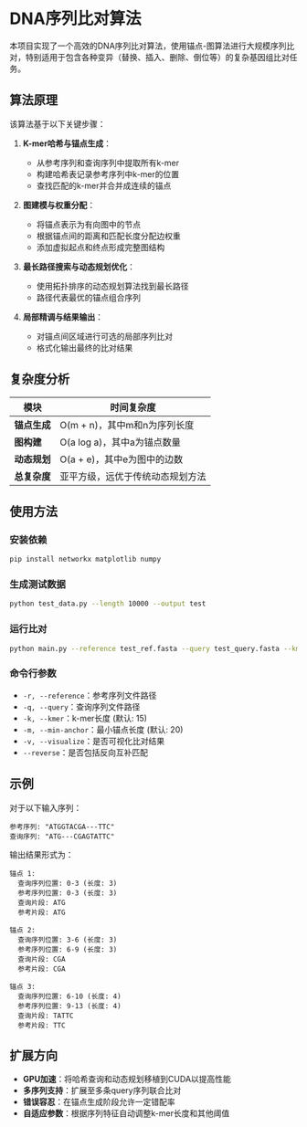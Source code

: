 # DNA序列比对算法

本项目实现了一个高效的DNA序列比对算法，使用锚点-图算法进行大规模序列比对，特别适用于包含各种变异（替换、插入、删除、倒位等）的复杂基因组比对任务。

## 算法原理

该算法基于以下关键步骤：

1. **K-mer哈希与锚点生成**：
   - 从参考序列和查询序列中提取所有k-mer
   - 构建哈希表记录参考序列中k-mer的位置
   - 查找匹配的k-mer并合并成连续的锚点

2. **图建模与权重分配**：
   - 将锚点表示为有向图中的节点
   - 根据锚点间的距离和匹配长度分配边权重
   - 添加虚拟起点和终点形成完整图结构

3. **最长路径搜索与动态规划优化**：
   - 使用拓扑排序的动态规划算法找到最长路径
   - 路径代表最优的锚点组合序列

4. **局部精调与结果输出**：
   - 对锚点间区域进行可选的局部序列比对
   - 格式化输出最终的比对结果

## 复杂度分析

| 模块 | 时间复杂度 |
|------|------------|
| **锚点生成** | O(m + n)，其中m和n为序列长度 |
| **图构建** | O(a log a)，其中a为锚点数量 |
| **动态规划** | O(a + e)，其中e为图中的边数 |
| **总复杂度** | 亚平方级，远优于传统动态规划方法 |

## 使用方法

### 安装依赖

```bash
pip install networkx matplotlib numpy
```

### 生成测试数据

```bash
python test_data.py --length 10000 --output test
```

### 运行比对

```bash
python main.py --reference test_ref.fasta --query test_query.fasta --kmer 15 --visualize
```

### 命令行参数

- `-r, --reference`：参考序列文件路径
- `-q, --query`：查询序列文件路径
- `-k, --kmer`：k-mer长度 (默认: 15)
- `-m, --min-anchor`：最小锚点长度 (默认: 20)
- `-v, --visualize`：是否可视化比对结果
- `--reverse`：是否包括反向互补匹配

## 示例

对于以下输入序列：
```
参考序列: "ATGGTACGA---TTC"
查询序列: "ATG---CGAGTATTC"
```

输出结果形式为：
```
锚点 1:
  查询序列位置: 0-3 (长度: 3)
  参考序列位置: 0-3 (长度: 3)
  查询片段: ATG
  参考片段: ATG

锚点 2:
  查询序列位置: 3-6 (长度: 3)
  参考序列位置: 6-9 (长度: 3)
  查询片段: CGA
  参考片段: CGA

锚点 3:
  查询序列位置: 6-10 (长度: 4)
  参考序列位置: 9-13 (长度: 4)
  查询片段: TATTC
  参考片段: TTC
```

## 扩展方向

- **GPU加速**：将哈希查询和动态规划移植到CUDA以提高性能
- **多序列支持**：扩展至多条query序列联合比对
- **错误容忍**：在锚点生成阶段允许一定错配率
- **自适应参数**：根据序列特征自动调整k-mer长度和其他阈值
